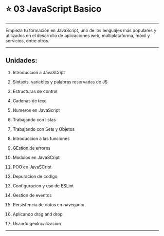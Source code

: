 # :star: 03 JavaScript Basico

---

Empieza tu formación en JavaScript, uno de los lenguajes más populares y utilizados en el desarrollo de aplicaciones web, multiplataforma, móvil y servicios, entre otros.

---

## Unidades:

1. Introduccion a JavaSCript

2. Sintaxis, variables y palabras reservadas de JS

3. Estructuras de control

4. Cadenas de texo

5. Numeros en JavaScript

6. Trabajando con listas

7. Trabajando con Sets y Objetos

8. Introduccion a las funciones

9. GEstion de errores

10. Modulos en JavaSCript

11. POO en JavaSCript

12. Depuracion de codigo

13. Configuracion y uso de ESLint

14. Gestion de eventos

15. Persistencia de datos en navegador

16. Aplicando drag and drop

17. Usando geolocalizacion

---



